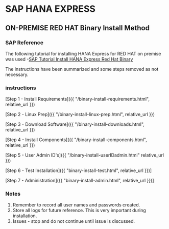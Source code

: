 # SAP HANA EXPRESS
## ON-PREMISE RED HAT Binary Install Method

### SAP Reference
The following tutorial for installing HANA Express for RED HAT on premise was used -[SAP Tutorial Install HANA Express Red Hat Binary](https://www.sap.com/developer/tutorials/hxe-rhel-server-apps-local.html)

The instructions have been summarized and some steps removed as not necessary.

### instructions

[Step 1 - Install Requirements]({{ "/binary-install-requirements.html", relative_url }})

[Step 2 - Linux Prep]({{ "/binary-install-linux-prep.html", relative_url }})

[Step 3 - Download Software]({{ "/binary-install-downloads.html", relative_url }})

[Step 4 - Install Components]({{ "/binary-install-components.html", relative_url }})

[Step 5 - User Admin ID's]({{ "/binary-install-userIDadmin.html" relative_url }})

[Step 6 - Test Installation]({{ "binary-install-test.html", relative_url }})]

[Step 7 - Administration]({{ "binary-install-admin.html", relative_url }})]


### Notes

1.  Remember to record all user names and passwords created.
2.  Store all logs for future reference.  This is very important during installation.
3.  Issues - stop and do not continue until issue is discussed.
